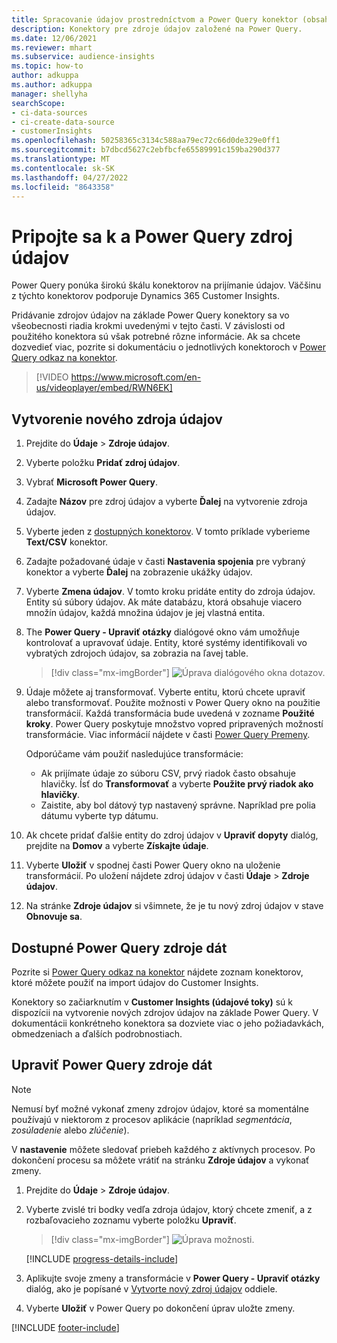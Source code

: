 ```yaml
---
title: Spracovanie údajov prostredníctvom a Power Query konektor (obsahuje video)
description: Konektory pre zdroje údajov založené na Power Query.
ms.date: 12/06/2021
ms.reviewer: mhart
ms.subservice: audience-insights
ms.topic: how-to
author: adkuppa
ms.author: adkuppa
manager: shellyha
searchScope:
- ci-data-sources
- ci-create-data-source
- customerInsights
ms.openlocfilehash: 50258365c3134c588aa79ec72c66d0de329e0ff1
ms.sourcegitcommit: b7dbcd5627c2ebfbcfe65589991c159ba290d377
ms.translationtype: MT
ms.contentlocale: sk-SK
ms.lasthandoff: 04/27/2022
ms.locfileid: "8643358"
---
```

# <a name="connect-to-a-power-query-data-source"></a>Pripojte sa k a Power Query zdroj údajov

Power Query ponúka širokú škálu konektorov na prijímanie údajov. Väčšinu z týchto konektorov podporuje Dynamics 365 Customer Insights. 

Pridávanie zdrojov údajov na základe Power Query konektory sa vo všeobecnosti riadia krokmi uvedenými v tejto časti. V závislosti od použitého konektora sú však potrebné rôzne informácie. Ak sa chcete dozvedieť viac, pozrite si dokumentáciu o jednotlivých konektoroch v [Power Query odkaz na konektor](/power-query/connectors/).

> [!VIDEO https://www.microsoft.com/en-us/videoplayer/embed/RWN6EK]

## <a name="create-a-new-data-source"></a>Vytvorenie nového zdroja údajov

1. Prejdite do **Údaje** > **Zdroje údajov**.

1. Vyberte položku **Pridať zdroj údajov**.

1. Vybrať **Microsoft Power Query**.

1. Zadajte **Názov** pre zdroj údajov a vyberte **Ďalej** na vytvorenie zdroja údajov.

1. Vyberte jeden z [dostupných konektorov](#available-power-query-data-sources). V tomto príklade vyberieme **Text/CSV** konektor.

1. Zadajte požadované údaje v časti **Nastavenia spojenia** pre vybraný konektor a vyberte **Ďalej** na zobrazenie ukážky údajov.

1. Vyberte **Zmena údajov**. V tomto kroku pridáte entity do zdroja údajov. Entity sú súbory údajov. Ak máte databázu, ktorá obsahuje viacero množín údajov, každá množina údajov je jej vlastná entita.

1. The **Power Query - Upraviť otázky** dialógové okno vám umožňuje kontrolovať a upravovať údaje. Entity, ktoré systémy identifikovali vo vybratých zdrojoch údajov, sa zobrazia na ľavej table.

   > [!div class="mx-imgBorder"]
   > ![Úprava dialógového okna dotazov.](media/data-manager-configure-edit-queries.png "Úprava dialógového okna dotazov")

1. Údaje môžete aj transformovať. Vyberte entitu, ktorú chcete upraviť alebo transformovať. Použite možnosti v Power Query okno na použitie transformácií. Každá transformácia bude uvedená v zozname **Použité kroky**. Power Query poskytuje množstvo vopred pripravených možností transformácie. Viac informácií nájdete v časti [Power Query Premeny](/power-query/power-query-what-is-power-query#transformations).

   Odporúčame vám použiť nasledujúce transformácie:

   - Ak prijímate údaje zo súboru CSV, prvý riadok často obsahuje hlavičky. Ísť do **Transformovať** a vyberte **Použite prvý riadok ako hlavičky**.
   - Zaistite, aby bol dátový typ nastavený správne. Napríklad pre polia dátumu vyberte typ dátumu.

1. Ak chcete pridať ďalšie entity do zdroj údajov v **Upraviť dopyty** dialóg, prejdite na **Domov** a vyberte **Získajte údaje**.

1. Vyberte **Uložiť** v spodnej časti Power Query okno na uloženie transformácií. Po uložení nájdete zdroj údajov v časti **Údaje** > **Zdroje údajov**.

1. Na stránke **Zdroje údajov** si všimnete, že je tu nový zdroj údajov v stave **Obnovuje sa**.

## <a name="available-power-query-data-sources"></a>Dostupné Power Query zdroje dát

Pozrite si [Power Query odkaz na konektor](/power-query/connectors/) nájdete zoznam konektorov, ktoré môžete použiť na import údajov do Customer Insights. 

Konektory so začiarknutím v **Customer Insights (údajové toky)** sú k dispozícii na vytvorenie nových zdrojov údajov na základe Power Query. V dokumentácii konkrétneho konektora sa dozviete viac o jeho požiadavkách, obmedzeniach a ďalších podrobnostiach.

## <a name="edit-power-query-data-sources"></a>Upraviť Power Query zdroje dát

> [!NOTE]
> Nemusí byť možné vykonať zmeny zdrojov údajov, ktoré sa momentálne používajú v niektorom z procesov aplikácie (napríklad *segmentácia*, *zosúladenie* alebo *zlúčenie*). 
>
> V **nastavenie** môžete sledovať priebeh každého z aktívnych procesov. Po dokončení procesu sa môžete vrátiť na stránku **Zdroje údajov** a vykonať zmeny.

1. Prejdite do **Údaje** > **Zdroje údajov**.

2. Vyberte zvislé tri bodky vedľa zdroja údajov, ktorý chcete zmeniť, a z rozbaľovacieho zoznamu vyberte položku **Upraviť**.

   > [!div class="mx-imgBorder"]
   > ![Úprava možnosti.](media/edit-option-data-sources.png "Úprava možnosti")

   [!INCLUDE [progress-details-include](includes/progress-details-pane.md)]
   
3. Aplikujte svoje zmeny a transformácie v **Power Query - Upraviť otázky** dialóg, ako je popísané v [Vytvorte nový zdroj údajov](#create-a-new-data-source) oddiele.

4. Vyberte **Uložiť** v Power Query po dokončení úprav uložte zmeny.


[!INCLUDE [footer-include](includes/footer-banner.md)]
